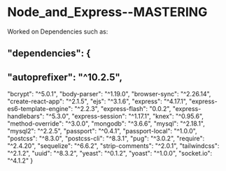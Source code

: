 # Node_and_Express--MASTERING

Worked on Dependencies such as:

## "dependencies": {

## "autoprefixer": "^10.2.5",

"bcrypt": "^5.0.1",
"body-parser": "^1.19.0",
"browser-sync": "^2.26.14",
"create-react-app": "^2.1.5",
"ejs": "^3.1.6",
"express": "^4.17.1",
"express-es6-template-engine": "^2.2.3",
"express-flash": "0.0.2",
"express-handlebars": "^5.3.0",
"express-session": "^1.17.1",
"knex": "^0.95.6",
"method-override": "^3.0.0",
"mongodb": "^3.6.6",
"mysql": "^2.18.1",
"mysql2": "^2.2.5",
"passport": "^0.4.1",
"passport-local": "^1.0.0",
"postcss": "^8.3.0",
"postcss-cli": "^8.3.1",
"pug": "^3.0.2",
"require": "^2.4.20",
"sequelize": "^6.6.2",
"strip-comments": "^2.0.1",
"tailwindcss": "^2.1.2",
"uuid": "^8.3.2",
"yeast": "^0.1.2",
"yoast": "^1.0.0",
"socket.io": "^4.1.2"
}
